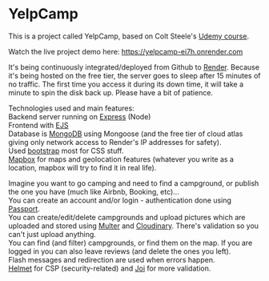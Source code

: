 # YelpCamp

This is a project called YelpCamp, based on Colt Steele's [Udemy course](https://www.udemy.com/course/the-web-developer-bootcamp).

Watch the live project demo here: https://yelpcamp-ei7h.onrender.com

It's being continuously integrated/deployed from Github to [Render](https://render.com/). Because it's being hosted on the free tier, the server goes to sleep after 15 minutes of no traffic. The first time you access it during its down time, it will take a minute to spin the disk back up. Please have a bit of patience.

Technologies used and main features:  
Backend server running on [Express](https://expressjs.com/) (Node)  
Frontend with [EJS](https://ejs.co/)  
Database is [MongoDB](https://www.mongodb.com/) using Mongoose (and the free tier of cloud atlas giving only network access to Render's IP addresses for safety).  
Used [bootstrap](https://getbootstrap.com/) most for CSS stuff.  
[Mapbox](https://www.mapbox.com/) for maps and geolocation features (whatever you write as a location, mapbox will try to find it in real life).    

Imagine you want to go camping and need to find a campground, or publish the one you have (much like Airbnb, Booking, etc)...  
You can create an account and/or login - authentication done using [Passport](https://www.passportjs.org/).  
You can create/edit/delete campgrounds and upload pictures which are uploaded and stored using [Multer](https://github.com/expressjs/multer) and [Cloudinary](https://cloudinary.com/). There's validation so you can't just upload anything.  
You can find (and filter) campgrounds, or find them on the map. If you are logged in you can also leave reviews (and delete the ones you left).  
Flash messages and redirection are used when errors happen.  
[Helmet](https://helmetjs.github.io/) for CSP (security-related) and [Joi](https://joi.dev/) for more validation.